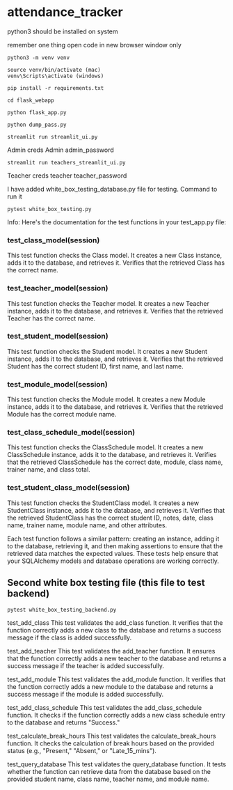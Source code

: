 # attendance_tracker

python3 should be installed on system

remember one thing open code in new browser window only

``` 
python3 -m venv venv

source venv/bin/activate (mac)
venv\Scripts\activate (windows)

pip install -r requirements.txt

cd flask_webapp

python flask_app.py

python dump_pass.py

streamlit run streamlit_ui.py

```

Admin creds
Admin
admin_password


```
streamlit run teachers_streamlit_ui.py
```
Teacher creds
teacher
teacher_password


I have added white_box_testing_database.py file for testing.
Command to run it 
```
pytest white_box_testing.py
```
Info:
Here's the documentation for the test functions in your test_app.py file:

### test_class_model(session)

This test function checks the Class model.
It creates a new Class instance, adds it to the database, and retrieves it.
Verifies that the retrieved Class has the correct name.
### test_teacher_model(session)

This test function checks the Teacher model.
It creates a new Teacher instance, adds it to the database, and retrieves it.
Verifies that the retrieved Teacher has the correct name.
### test_student_model(session)

This test function checks the Student model.
It creates a new Student instance, adds it to the database, and retrieves it.
Verifies that the retrieved Student has the correct student ID, first name, and last name.
### test_module_model(session)

This test function checks the Module model.
It creates a new Module instance, adds it to the database, and retrieves it.
Verifies that the retrieved Module has the correct module name.
### test_class_schedule_model(session)

This test function checks the ClassSchedule model.
It creates a new ClassSchedule instance, adds it to the database, and retrieves it.
Verifies that the retrieved ClassSchedule has the correct date, module, class name, trainer name, and class total.
### test_student_class_model(session)

This test function checks the StudentClass model.
It creates a new StudentClass instance, adds it to the database, and retrieves it.
Verifies that the retrieved StudentClass has the correct student ID, notes, date, class name, trainer name, module name, and other attributes.

Each test function follows a similar pattern: creating an instance, adding it to the database, retrieving it, and then making assertions to ensure that the retrieved data matches the expected values. These tests help ensure that your SQLAlchemy models and database operations are working correctly.


## Second white box testing file (this file to test backend)
```
pytest white_box_testing_backend.py
```

test_add_class
This test validates the add_class function. It verifies that the function correctly adds a new class to the database and returns a success message if the class is added successfully.

test_add_teacher
This test validates the add_teacher function. It ensures that the function correctly adds a new teacher to the database and returns a success message if the teacher is added successfully.

test_add_module
This test validates the add_module function. It verifies that the function correctly adds a new module to the database and returns a success message if the module is added successfully.

test_add_class_schedule
This test validates the add_class_schedule function. It checks if the function correctly adds a new class schedule entry to the database and returns "Success."

test_calculate_break_hours
This test validates the calculate_break_hours function. It checks the calculation of break hours based on the provided status (e.g., "Present," "Absent," or "Late_15_mins").

test_query_database
This test validates the query_database function. It tests whether the function can retrieve data from the database based on the provided student name, class name, teacher name, and module name.



